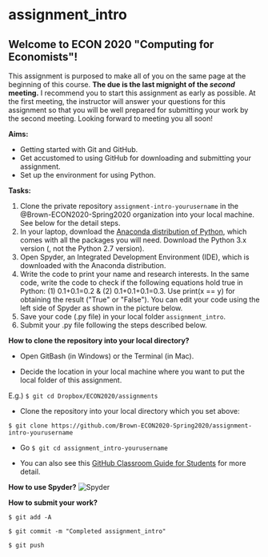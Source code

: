 # assignment_intro

## Welcome to ECON 2020 "Computing for Economists"! ##

This assignment is purposed to make all of you on the same page at the beginning of this course. 
**The due is the last mignight of the *second* meeting.** I recommend you to start this assignment as early as possible. 
At the first meeting, the instructor will answer your questions for this assignment so that you will be well prepared for submitting your work by the second meeting. Looking forward to meeting you all soon!

**Aims:**
- Getting started with Git and GitHub. 
- Get accustomed to using GitHub for downloading and submitting your assignment. 
- Set up the environment for using Python.

**Tasks:**
1. Clone the private repository `assignment-intro-yourusername` in the @Brown-ECON2020-Spring2020 organization into your local machine. See below for the detail steps.  
1. In your laptop, download the [Anaconda distribution of Python](https://www.anaconda.com/distribution/), which comes with all the packages you will need. Download the Python 3.x version (, not the Python 2.7 version).
1. Open Spyder, an Integrated Development Environment (IDE), which is downloaded with the Anaconda distribution. 
1. Write the code to print your name and research interests. In the same code, write the code to check if the following equations hold true in Python: (1) 0.1+0.1=0.2 & (2) 0.1+0.1+0.1=0.3. Use print(x == y) for obtaining the result ("True" or "False"). You can edit your code using the left side of Spyder as shown in the picture below. 
1. Save your code (.py file) in your local folder `assignment_intro`.  
1. Submit your .py file following the steps described below. 


**How to clone the repository into your local directory?**
- Open GitBash (in Windows) or the Terminal (in Mac).

- Decide the location in your local machine where you want to put the local folder of this assignment. 

E.g.) `$ git cd Dropbox/ECON2020/assignments`

- Clone the repository into your local directory which you set above:  

`$ git clone https://github.com/Brown-ECON2020-Spring2020/assignment-intro-yourusername`

- Go 
`$ git cd assignment_intro-yourusername`

- You can also see this [GitHub Classroom Guide for Students](https://github.com/jfiksel/github-classroom-for-students) for more detail.


**How to use Spyder?**
![Spyder](https://dl.dropboxusercontent.com/s/vqb91hwjyoecd5u/fig_spyder_1.png?dl=0 "Spyder")

**How to submit your work?**

`$ git add -A`

`$ git commit -m "Completed assignment_intro"`

`$ git push`





